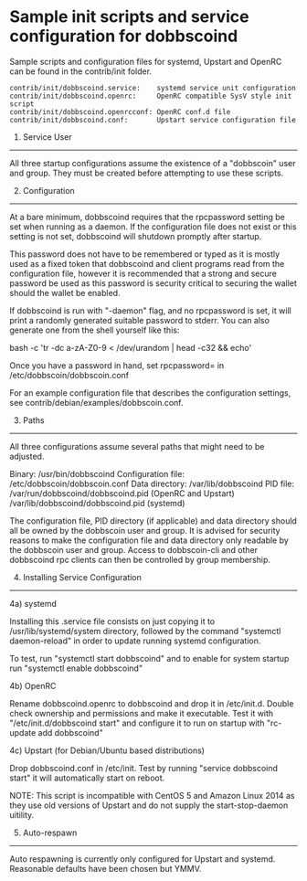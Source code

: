 Sample init scripts and service configuration for dobbscoind
==========================================================

Sample scripts and configuration files for systemd, Upstart and OpenRC
can be found in the contrib/init folder.

    contrib/init/dobbscoind.service:    systemd service unit configuration
    contrib/init/dobbscoind.openrc:     OpenRC compatible SysV style init script
    contrib/init/dobbscoind.openrcconf: OpenRC conf.d file
    contrib/init/dobbscoind.conf:       Upstart service configuration file

1. Service User
---------------------------------

All three startup configurations assume the existence of a "dobbscoin" user
and group.  They must be created before attempting to use these scripts.

2. Configuration
---------------------------------

At a bare minimum, dobbscoind requires that the rpcpassword setting be set
when running as a daemon.  If the configuration file does not exist or this
setting is not set, dobbscoind will shutdown promptly after startup.

This password does not have to be remembered or typed as it is mostly used
as a fixed token that dobbscoind and client programs read from the configuration
file, however it is recommended that a strong and secure password be used
as this password is security critical to securing the wallet should the
wallet be enabled.

If dobbscoind is run with "-daemon" flag, and no rpcpassword is set, it will
print a randomly generated suitable password to stderr.  You can also
generate one from the shell yourself like this:

bash -c 'tr -dc a-zA-Z0-9 < /dev/urandom | head -c32 && echo'

Once you have a password in hand, set rpcpassword= in /etc/dobbscoin/dobbscoin.conf

For an example configuration file that describes the configuration settings, 
see contrib/debian/examples/dobbscoin.conf.

3. Paths
---------------------------------

All three configurations assume several paths that might need to be adjusted.

Binary:              /usr/bin/dobbscoind
Configuration file:  /etc/dobbscoin/dobbscoin.conf
Data directory:      /var/lib/dobbscoind
PID file:            /var/run/dobbscoind/dobbscoind.pid (OpenRC and Upstart)
                     /var/lib/dobbscoind/dobbscoind.pid (systemd)

The configuration file, PID directory (if applicable) and data directory
should all be owned by the dobbscoin user and group.  It is advised for security
reasons to make the configuration file and data directory only readable by the
dobbscoin user and group.  Access to dobbscoin-cli and other dobbscoind rpc clients
can then be controlled by group membership.

4. Installing Service Configuration
-----------------------------------

4a) systemd

Installing this .service file consists on just copying it to
/usr/lib/systemd/system directory, followed by the command
"systemctl daemon-reload" in order to update running systemd configuration.

To test, run "systemctl start dobbscoind" and to enable for system startup run
"systemctl enable dobbscoind"

4b) OpenRC

Rename dobbscoind.openrc to dobbscoind and drop it in /etc/init.d.  Double
check ownership and permissions and make it executable.  Test it with
"/etc/init.d/dobbscoind start" and configure it to run on startup with
"rc-update add dobbscoind"

4c) Upstart (for Debian/Ubuntu based distributions)

Drop dobbscoind.conf in /etc/init.  Test by running "service dobbscoind start"
it will automatically start on reboot.

NOTE: This script is incompatible with CentOS 5 and Amazon Linux 2014 as they
use old versions of Upstart and do not supply the start-stop-daemon uitility.

5. Auto-respawn
-----------------------------------

Auto respawning is currently only configured for Upstart and systemd.
Reasonable defaults have been chosen but YMMV.


